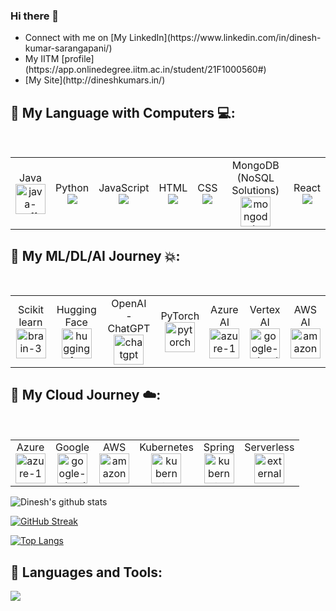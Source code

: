 ### Hi there 👋

<ul>
<li> Connect with me on [My LinkedIn](https://www.linkedin.com/in/dinesh-kumar-sarangapani/) </li>
<li> My IITM [profile](https://app.onlinedegree.iitm.ac.in/student/21F1000560#) </li>
<li> [My Site](http://dineshkumars.in/)</li>
</ul>

## 🚀 My Language with Computers :computer::
<p align="center"> 
<p><span>&nbsp;&nbsp;&nbsp;&nbsp;&nbsp;&nbsp;&nbsp;&nbsp;</span>
<table>
  <tbody>
    <tr>
      <td align="center">Java<br>
        <span align="center"><img width="48" height="48" src="https://img.icons8.com/fluency/48/java-coffee-cup-logo.png" alt="java-coffee-cup-logo"/></span>
      </td>
        <td align="center">Python<br>
        <span align="center"><img src="https://img.icons8.com/color/48/000000/python.png"/></span>
        </td>
      <td align="center">JavaScript<br>
        <span align="center"><img src="https://img.icons8.com/color/48/000000/javascript--v1.png"/></span>
      </td>
        <td align="center">HTML<br>
        <span align="center"><img src="https://img.icons8.com/color/48/000000/html-5.png"/></span>
      </td>
      <td align="center">CSS<br>
        <span align="center"><img src="https://img.icons8.com/color/48/000000/css3.png" /></span>
      </td>
      <td align="center">MongoDB (NoSQL Solutions)<br>
        <span align="center"><img width="48" height="48" src="https://img.icons8.com/color/48/mongodb.png" alt="mongodb"/></span>
      </td>
      <td align="center">React<br>
        <span align="center"><img src="https://img.icons8.com/bubbles/50/000000/react.png"/></span>
      </td>
    </tr>   
  </tbody>
</table>
</p>

## 🚀 My ML/DL/AI Journey :boom::

<p align="center"> 
<p><span>&nbsp;&nbsp;&nbsp;&nbsp;&nbsp;&nbsp;&nbsp;&nbsp;</span>
<table>
  <tbody>
    <tr>
      <td align="center">Scikit learn<br>
        <span align="center"><img width="48" height="48" src="https://scikit-learn.org/stable/_static/scikit-learn-logo-small.png" alt="brain-3"/></span>
      </td>
        <td align="center">Hugging Face<br>
        <span align="center"><img width="48" height="48" src="https://img.icons8.com/emoji/48/hugging-face.png" alt="hugging-face"/></span>
        </td>
      <td align="center">OpenAI - ChatGPT<br>
        <span align="center"><img width="48" height="48" src="https://img.icons8.com/stickers/100/chatgpt.png" alt="chatgpt"/></span>
      </td>
        <td align="center">PyTorch<br>
        <span align="center"><img width="48" height="48" src="https://img.icons8.com/arcade/64/pytorch.png" alt="pytorch"/></span>
      </td>
      <td align="center">Azure AI<br>
        <span align="center"><img width="48" height="48" src="https://img.icons8.com/fluency/48/azure-1.png" alt="azure-1"/></span>
      </td>
      <td align="center">Vertex AI<br>
        <span align="center"><img width="48" height="48" src="https://img.icons8.com/fluency/48/google-cloud.png" alt="google-cloud"/></span>
      </td>
      <td align="center">AWS AI<br>
        <span align="center"><img width="48" height="48" src="https://img.icons8.com/nolan/64/amazon-web-services.png" alt="amazon-web-services"/></span>
      </td>
    </tr>   
  </tbody>
</table>
</p>

## 🚀 My Cloud Journey :cloud::
<p align="center"> 
<p><span>&nbsp;&nbsp;&nbsp;&nbsp;&nbsp;&nbsp;&nbsp;&nbsp;</span>
<table>
  <tbody>
    <tr></tr>
      <td align="center">Azure<br>
        <span align="center"><img width="48" height="48" src="https://img.icons8.com/fluency/48/azure-1.png" alt="azure-1"/></span>
      </td>
      <td align="center">Google<br>
        <span align="center"><img width="48" height="48" src="https://img.icons8.com/fluency/48/google-cloud.png" alt="google-cloud"/></span>
      </td>
      <td align="center">AWS<br>
        <span align="center"><img width="48" height="48" src="https://img.icons8.com/nolan/64/amazon-web-services.png" alt="amazon-web-services"/></span>
      </td>
      <td align="center">Kubernetes<br>
        <span align="center"><img width="48" height="48" src="https://img.icons8.com/color/48/kubernetes.png" alt="kubernetes"/></span>
      </td>
      <td align="center">Spring<br>
        <span align="center"><img width="48" height="48" src="https://spring.io/img/logos/spring-initializr.svg" alt="kubernetes"/></span>
      </td>
    <td align="center">Serverless<br>
      <span align="center"><img width="48" height="48" src="https://img.icons8.com/external-soft-fill-juicy-fish/48/external-serverless-emerging-technology-soft-fill-soft-fill-juicy-fish.png" alt="external-serverless-emerging-technology-soft-fill-soft-fill-juicy-fish"/></span>
    </td>
    </tr>   
  </tbody>
</table>
</p>

![Dinesh's github stats](https://github-readme-stats.vercel.app/api?username=dineshkumarsarangapani&count_private=true&show_icons=true&theme=tokyonight&border_radius=20&include_all_commits=true]) 

[![GitHub Streak](https://github-readme-streak-stats.herokuapp.com?user=dineshkumarsarangapani&theme=dark)](https://git.io/streak-stats)

[![Top Langs](https://github-readme-stats.vercel.app/api/top-langs/?username=dineshkumarsarangapani&layout=compact&theme=vision-friendly-dark)](https://github.com/anuraghazra/github-readme-stats)

## 🚀 Languages and Tools:


![](https://komarev.com/ghpvc/?username=dineshkumarsarangapani&label=PROFILE+VIEWS)
